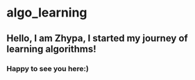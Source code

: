 # algo_learning

## Hello, I am Zhypa, I started my journey of learning algorithms!

### Happy to see you here:)
